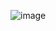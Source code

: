 ![image](https://github.com/andreiafsouza/pre-signed-url-app/assets/80974585/2acd7caf-77ec-47e7-85ba-e1987475d11b)
